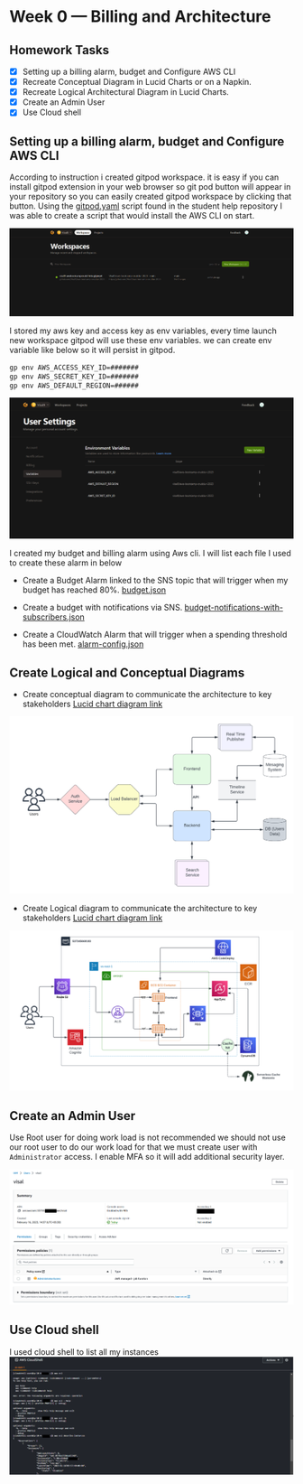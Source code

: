 # Week 0 — Billing and Architecture

## Homework Tasks

- [x] Setting up a billing alarm, budget and Configure AWS CLI
- [x] Recreate Conceptual Diagram in Lucid Charts or on a Napkin.
- [x] Recreate Logical Architectural Diagram in Lucid Charts.
- [x] Create an Admin User
- [x] Use Cloud shell 
 
## Setting up a billing alarm, budget and Configure AWS CLI

According to instruction i created gitpod workspace. it is easy if you can install gitpod extension in your web browser so git pod button will appear in your repository so you can easily created gitpod workspace by clicking that button.  Using the [gitpod.yaml](https://github.com/Visal9/aws-bootcamp-cruddur-2023/blob/main/.gitpod.yml) script  found in the student help repository I was able to create a script that would install the AWS CLI on start.

![gitpod workspace](images/gitpod-workspace.png)

 I stored my aws key and access key as env variables,  every time   launch new workspace gitpod will use these env variables. we can create env variable like below so it will persist in gitpod.
 ```
 gp env AWS_ACCESS_KEY_ID=#######
 gp env AWS_SECRET_KEY_ID=#######
 gp env AWS_DEFAULT_REGION=######
 ```
 ![gitpod workspace](images/aws-key-gitpod-env-variable.png)

I created my budget and billing alarm using Aws cli. I will list each file I used to create these alarm in below

- Create a Budget Alarm linked to the SNS topic that will trigger when my budget has reached 80%. [budget.json](https://github.com/Visal9/aws-bootcamp-cruddur-2023/blob/main/aws/json/budget.json)

- Create a budget with notifications via SNS. [budget-notifications-with-subscribers.json](https://github.com/Visal9/aws-bootcamp-cruddur-2023/blob/main/aws/json/budget-notifications-with-subscribers.json)

- Create a CloudWatch Alarm that will trigger when a spending threshold has been met. [alarm-config.json](https://github.com/Visal9/aws-bootcamp-cruddur-2023/blob/main/aws/json/alarm-config.json)

## Create Logical and Conceptual Diagrams

- Create conceptual diagram to communicate the architecture to key stakeholders [Lucid chart diagram link](https://lucid.app/lucidchart/07b99959-d9e4-4ed9-8677-6b910e4138cd/edit?invitationId=inv_d5382893-44ef-4ac2-9a79-854a361a9359)

![Conceptual Diagram](images/cruddur_conceptual_diagram.png)

- Create Logical diagram to communicate the architecture to key stakeholders [Lucid chart diagram link](https://lucid.app/lucidchart/07b99959-d9e4-4ed9-8677-6b910e4138cd/edit?viewport_loc=-470%2C124%2C2167%2C945%2C0_0&invitationId=inv_d5382893-44ef-4ac2-9a79-854a361a9359)

![Conceptual Diagram](images/Cruddur-%20Logical%20Diagram.png)


##  Create an Admin User
Use Root user for doing work load is not recommended we should not use our root user to do our work load for that we must create user with `Administrator` access. I enable MFA so it will add additional security layer.

![admin-user](images/adminitrator-user-aws.png)

##  Use Cloud shell 
I used cloud shell to list all my instances
![cloud-shell](images/aws-cloudshell.png)